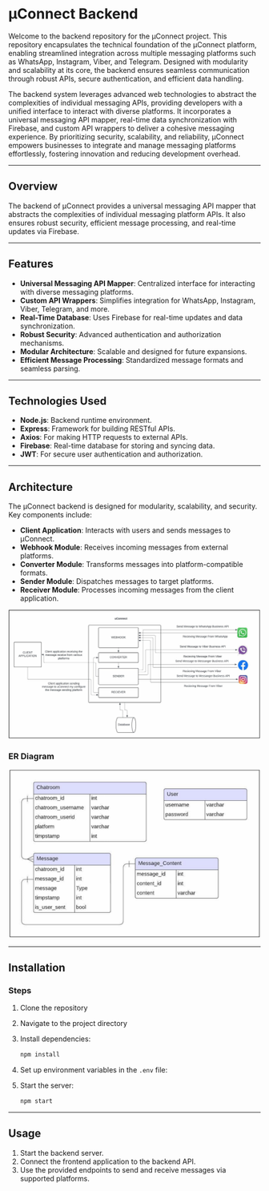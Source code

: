 # µConnect Backend

Welcome to the backend repository for the µConnect project. This repository encapsulates the technical foundation of the µConnect platform, enabling streamlined integration across multiple messaging platforms such as WhatsApp, Instagram, Viber, and Telegram. Designed with modularity and scalability at its core, the backend ensures seamless communication through robust APIs, secure authentication, and efficient data handling.

The backend system leverages advanced web technologies to abstract the complexities of individual messaging APIs, providing developers with a unified interface to interact with diverse platforms. It incorporates a universal messaging API mapper, real-time data synchronization with Firebase, and custom API wrappers to deliver a cohesive messaging experience. By prioritizing security, scalability, and reliability, µConnect empowers businesses to integrate and manage messaging platforms effortlessly, fostering innovation and reducing development overhead.

---

## Overview
The backend of µConnect provides a universal messaging API mapper that abstracts the complexities of individual messaging platform APIs. It also ensures robust security, efficient message processing, and real-time updates via Firebase.

---

## Features

- **Universal Messaging API Mapper**: Centralized interface for interacting with diverse messaging platforms.
- **Custom API Wrappers**: Simplifies integration for WhatsApp, Instagram, Viber, Telegram, and more.
- **Real-Time Database**: Uses Firebase for real-time updates and data synchronization.
- **Robust Security**: Advanced authentication and authorization mechanisms.
- **Modular Architecture**: Scalable and designed for future expansions.
- **Efficient Message Processing**: Standardized message formats and seamless parsing.

---

## Technologies Used

- **Node.js**: Backend runtime environment.
- **Express**: Framework for building RESTful APIs.
- **Axios**: For making HTTP requests to external APIs.
- **Firebase**: Real-time database for storing and syncing data.
- **JWT**: For secure user authentication and authorization.

---

## Architecture

The µConnect backend is designed for modularity, scalability, and security. Key components include:

- **Client Application**: Interacts with users and sends messages to µConnect.
- **Webhook Module**: Receives incoming messages from external platforms.
- **Converter Module**: Transforms messages into platform-compatible formats.
- **Sender Module**: Dispatches messages to target platforms.
- **Receiver Module**: Processes incoming messages from the client application.

![System Architecture](https://github.com/Udaramalinda/uConnector/blob/main/uconnector-architecture.png)

### ER Diagram

![ER Diagram](https://github.com/Udaramalinda/uConnector/blob/main/uconnector-ER.png)

---

## Installation

### Steps

1. Clone the repository
2. Navigate to the project directory
3. Install dependencies:
   
   ```bash
   npm install
   ```
4. Set up environment variables in the `.env` file:
5. Start the server:
   
   ```bash
   npm start
   ```

---

## Usage

1. Start the backend server.
2. Connect the frontend application to the backend API.
3. Use the provided endpoints to send and receive messages via supported platforms.
